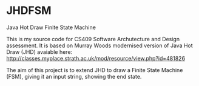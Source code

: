 JHDFSM
======

Java Hot Draw Finite State Machine


This is my source code for CS409 Software Archutecture and Design assessment.
It is based on Murray Woods modernised version of Java Hot Draw (JHD) avaiable here:
    http://classes.myplace.strath.ac.uk/mod/resource/view.php?id=481826
    
The aim of this project is to extend JHD to draw a Finite State Machine (FSM), giving it an input string, showing the end state.
